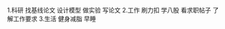 1.科研
    找基线论文
    设计模型
    做实验
    写论文
2.工作
    刷力扣
    学八股
    看求职帖子
    了解工作要求
3.生活
    健身减脂
    早睡
